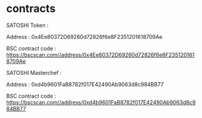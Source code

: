# contracts

SATOSHI Token : 

Address : 0x4Ee80372D69260d72826f6e8F2351201618709Ae

BSC contract code : https://bscscan.com//address/0x4Ee80372D69260d72826f6e8F2351201618709Ae

SATOSHI Masterchef : 

Address : 0xd4b9601FaB8782f017E42490Ab9063d8c984BB77

BSC contract code : https://bscscan.com//address/0xd4b9601FaB8782f017E42490Ab9063d8c984BB77

